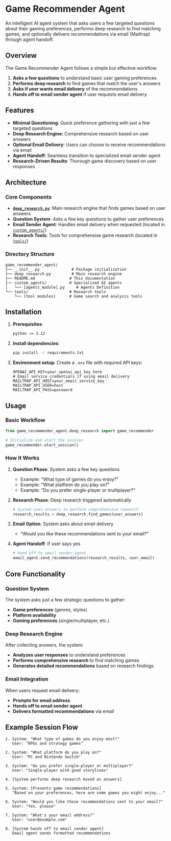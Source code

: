 # Game Recommender Agent

An intelligent AI agent system that asks users a few targeted questions about their gaming preferences, performs deep research to find matching games, and optionally delivers recommendations via email (Mailtrap) through agent handoff.

## Overview

The Game Recommender Agent follows a simple but effective workflow:
1. **Asks a few questions** to understand basic user gaming preferences
2. **Performs deep research** to find games that match the user's answers
3. **Asks if user wants email delivery** of the recommendations
4. **Hands off to email sender agent** if user requests email delivery

## Features

- **Minimal Questioning**: Quick preference gathering with just a few targeted questions
- **Deep Research Engine**: Comprehensive research based on user answers
- **Optional Email Delivery**: Users can choose to receive recommendations via email
- **Agent Handoff**: Seamless transition to specialized email sender agent
- **Research-Driven Results**: Thorough game discovery based on user responses

## Architecture

### Core Components

- **[`deep_research.py`](deep_research.py)**: Main research engine that finds games based on user answers
- **Question System**: Asks a few key questions to gather user preferences
- **Email Sender Agent**: Handles email delivery when requested (located in [`custom_agents/`](custom_agents/))
- **Research Tools**: Tools for comprehensive game research (located in [`tools/`](tools/))

### Directory Structure

```
game_recommender_agent/
├── __init__.py              # Package initialization
├── deep_research.py         # Main research engine
├── README.md               # This documentation
├── custom_agents/          # Specialized AI agents
│   └── [agents_module].py     # Agents Definition
└── tools/                  # Research tools
    └── [tool modules]      # Game search and analysis tools
```

## Installation

1. **Prerequisites**:
   ```bash
   python >= 3.12
   ```

2. **Install dependencies**:
   ```bash
   pip install -r requirements.txt
   ```

3. **Environment setup**:
   Create a `.env` file with required API keys:
   ```env
   OPENAI_API_KEY=your_openai_api_key_here
   # Email service credentials if using email delivery
   MAILTRAP_API_HOST=your_email_service_key
   MAILTRAP_API_USER=host
   MAILTRAP_API_PASS=password
   ```

## Usage

### Basic Workflow

```python
from game_recommender_agent.deep_research import game_recommender

# Initialize and start the session
game_recommender.start_session()
```

### How It Works

1. **Question Phase**: System asks a few key questions
   - Example: "What type of games do you enjoy?"
   - Example: "What platform do you play on?"
   - Example: "Do you prefer single-player or multiplayer?"

2. **Research Phase**: Deep research triggered automatically
   ```python
   # System uses answers to perform comprehensive research
   research_results = deep_research.find_games(user_answers)
   ```

3. **Email Option**: System asks about email delivery
   - "Would you like these recommendations sent to your email?"

4. **Agent Handoff**: If user says yes
   ```python
   # Hand off to email sender agent
   email_agent.send_recommendations(research_results, user_email)
   ```

## Core Functionality

### Question System
The system asks just a few strategic questions to gather:
- **Game preferences** (genres, styles)
- **Platform availability**
- **Gaming preferences** (single/multiplayer, etc.)

### Deep Research Engine
After collecting answers, the system:
- **Analyzes user responses** to understand preferences
- **Performs comprehensive research** to find matching games
- **Generates detailed recommendations** based on research findings

### Email Integration
When users request email delivery:
- **Prompts for email address**
- **Hands off to email sender agent**
- **Delivers formatted recommendations** via email

## Example Session Flow

```
1. System: "What type of games do you enjoy most?"
   User: "RPGs and strategy games"

2. System: "What platform do you play on?"
   User: "PC and Nintendo Switch"

3. System: "Do you prefer single-player or multiplayer?"
   User: "Single-player with good storylines"

4. [System performs deep research based on answers]

5. System: [Presents game recommendations]
   "Based on your preferences, here are some games you might enjoy..."

6. System: "Would you like these recommendations sent to your email?"
   User: "Yes, please"

7. System: "What's your email address?"
   User: "user@example.com"

8. [System hands off to email sender agent]
   Email agent sends formatted recommendations
```